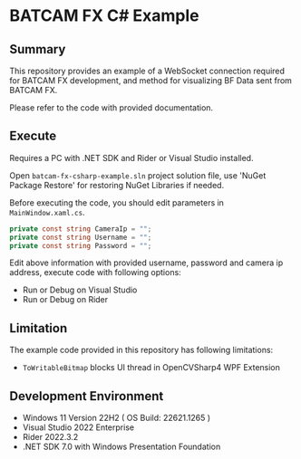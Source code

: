 # BATCAM FX C# Example 

## Summary

This repository provides an example of a WebSocket connection required for BATCAM FX development, and method for visualizing BF Data sent from BATCAM FX.

Please refer to the code with provided documentation. 

## Execute

Requires a PC with .NET SDK and Rider or Visual Studio installed.

Open `batcam-fx-csharp-example.sln` project solution file,
use 'NuGet Package Restore' for restoring NuGet Libraries if needed.

Before executing the code, you should edit parameters in `MainWindow.xaml.cs`.

```csharp
private const string CameraIp = "";
private const string Username = "";
private const string Password = "";
```

Edit above information with provided username, password and camera ip address,
execute code with following options:

* Run or Debug on Visual Studio
* Run or Debug on Rider

## Limitation

The example code provided in this repository has following limitations:

* `ToWritableBitmap` blocks UI thread in OpenCVSharp4 WPF Extension

## Development Environment

* Windows 11 Version 22H2 ( OS Build: 22621.1265 )
* Visual Studio 2022 Enterprise
* Rider 2022.3.2
* .NET SDK 7.0 with Windows Presentation Foundation